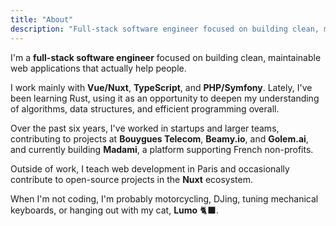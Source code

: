 ```yaml
---
title: "About"
description: "Full-stack software engineer focused on building clean, maintainable web applications"
---
```



I'm a **full-stack software engineer** focused on building clean, maintainable web applications that actually help people.

I work mainly with **Vue/Nuxt**, **TypeScript**, and **PHP/Symfony**. Lately, I've been learning Rust, using it as an opportunity to deepen my understanding of algorithms, data structures, and efficient programming overall.

Over the past six years, I've worked in startups and larger teams, contributing to projects at **Bouygues Telecom**, **Beamy.io**, and **Golem.ai**, and currently building **Madami**, a platform supporting French non-profits.

Outside of work, I teach web development in Paris and occasionally contribute to open-source projects in the **Nuxt** ecosystem.

When I'm not coding, I'm probably motorcycling, DJing, tuning mechanical keyboards, or hanging out with my cat, **Lumo** 🐈‍⬛.

